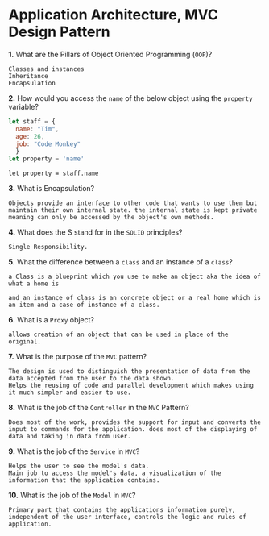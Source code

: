 # Application Architecture, MVC Design Pattern

**1.** What are the Pillars of Object Oriented Programming (`OOP`)?
<!-- enter you answer in the space below -->
```
Classes and instances
Inheritance
Encapsulation
```
**2.** How would you access the `name` of the below object using the `property` variable?
```js
let staff = {
  name: "Tim",
  age: 26,
  job: "Code Monkey"
  }
let property = 'name'
```
<!-- enter you answer in the space below -->
```
let property = staff.name
```
**3.** What is Encapsulation?
<!-- enter you answer in the space below -->
```
Objects provide an interface to other code that wants to use them but maintain their own internal state. the internal state is kept private meaning can only be accessed by the object's own methods.
```
**4.** What does the S stand for in the `SOLID` principles?
<!-- enter you answer in the space below -->
```
Single Responsibility.
```
**5.** What the difference between a `class` and an instance of a `class`?
<!-- enter you answer in the space below -->
```
a Class is a blueprint which you use to make an object aka the idea of what a home is

and an instance of class is an concrete object or a real home which is an item and a case of instance of a class.
```
**6.** What is a `Proxy` object?
<!-- enter you answer in the space below -->
```
allows creation of an object that can be used in place of the original.
```

**7.** What is the purpose of the `MVC` pattern?
<!-- enter you answer in the space below -->
```
The design is used to distinguish the presentation of data from the data accepted from the user to the data shown.
Helps the reusing of code and parallel development which makes using it much simpler and easier to use.
```
**8.** What is the job of the `Controller` in the `MVC` Pattern?
<!-- enter you answer in the space below -->
```
Does most of the work, provides the support for input and converts the input to commands for the application. does most of the displaying of data and taking in data from user.
```

**9.** What is the job of the `Service` in `MVC`?
<!-- enter you answer in the space below -->
```
Helps the user to see the model's data.
Main job to access the model's data, a visualization of the information that the application contains.
```
**10.** What is the job of the `Model` in `MVC`?
<!-- enter you answer in the space below -->
```
Primary part that contains the applications information purely, independent of the user interface, controls the logic and rules of application.
```
